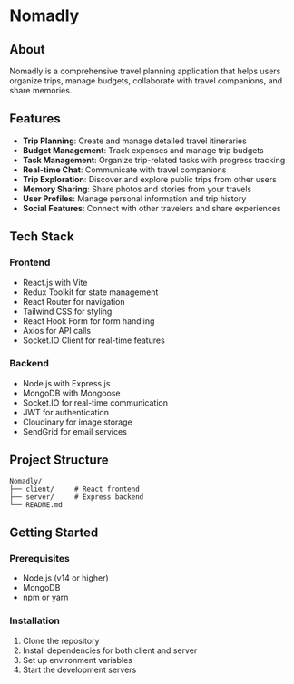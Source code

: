 # Nomadly

## About
Nomadly is a comprehensive travel planning application that helps users organize trips, manage budgets, collaborate with travel companions, and share memories.

## Features
- **Trip Planning**: Create and manage detailed travel itineraries
- **Budget Management**: Track expenses and manage trip budgets
- **Task Management**: Organize trip-related tasks with progress tracking
- **Real-time Chat**: Communicate with travel companions
- **Trip Exploration**: Discover and explore public trips from other users
- **Memory Sharing**: Share photos and stories from your travels
- **User Profiles**: Manage personal information and trip history
- **Social Features**: Connect with other travelers and share experiences

## Tech Stack

### Frontend
- React.js with Vite
- Redux Toolkit for state management
- React Router for navigation
- Tailwind CSS for styling
- React Hook Form for form handling
- Axios for API calls
- Socket.IO Client for real-time features

### Backend
- Node.js with Express.js
- MongoDB with Mongoose
- Socket.IO for real-time communication
- JWT for authentication
- Cloudinary for image storage
- SendGrid for email services

## Project Structure
```
Nomadly/
├── client/     # React frontend
├── server/     # Express backend
└── README.md
```

## Getting Started

### Prerequisites
- Node.js (v14 or higher)
- MongoDB
- npm or yarn

### Installation

1. Clone the repository
2. Install dependencies for both client and server
3. Set up environment variables
4. Start the development servers
